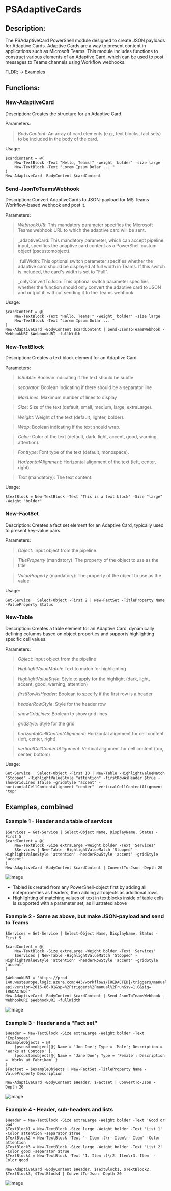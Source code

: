 # PSAdaptiveCards


## Description:
The PSAdaptiveCard PowerShell module designed to create JSON payloads for Adaptive Cards. Adaptive Cards are a way to present content in applications such as Microsoft Teams. This module includes functions to construct various elements of an Adaptive Card, which can be used to post messages to Teams channels using Workflow webhooks.

TLDR; -> [Examples](https://github.com/erlwes/PSAdaptiveCards/tree/main?tab=readme-ov-file#examples-combined)

## Functions:

### New-AdaptiveCard
Description: Creates the structure for an Adaptive Card.

Parameters:

>  _BodyContent_: An array of card elements (e.g., text blocks, fact sets) to be included in the body of the card.

Usage:
```
$cardContent = @(
    New-TextBlock -Text "Hello, Teams!" -weight 'bolder' -size large
    New-TextBlock -Text "Lorem Ipsum Dolar ... "
)
New-AdaptiveCard -BodyContent $cardContent
```

### Send-JsonToTeamsWebhook
Description: Convert AdaptiveCards to JSON-payload for MS Teams Workflow-based webhook and post it.

Parameters:

> _WebhookURI_: This mandatory parameter specifies the Microsoft Teams webhook URL to which the adaptive card will be sent.

> _adaptiveCard: This mandatory parameter, which can accept pipeline input, specifies the adaptive card content as a PowerShell custom object (pscustomobject).

> _fullWidth: This optional switch parameter specifies whether the adaptive card should be displayed at full width in Teams. If this switch is included, the card's width is set to "Full".

> _onlyConvertToJson: This optional switch parameter specifies whether the function should only convert the adaptive card to JSON and output it, without sending it to the Teams webhook.

Usage:
```
$cardContent = @(
    New-TextBlock -Text "Hello, Teams!" -weight 'bolder' -size large
    New-TextBlock -Text "Lorem Ipsum Dolar ... "
)
New-AdaptiveCard -BodyContent $cardContent | Send-JsonToTeamsWebhook -WebhookURI $WebhookURI -fullWidth
```

### New-TextBlock
Description: Creates a text block element for an Adaptive Card.

Parameters:
> _IsSubtle_: Boolean indicating if the text should be subtle

> _separator_: Boolean indicating if there should be a separator line

> _MaxLines_: Maximum number of lines to display

> _Size_: Size of the text (default, small, medium, large, extraLarge).

> _Weight_: Weight of the text (default, lighter, bolder).

> _Wrap_: Boolean indicating if the text should wrap.

> _Color_: Color of the text (default, dark, light, accent, good, warning, attention).

> _Fonttype_: Font type of the text (default, monospace).

> _HorizontalAlignment_: Horizontal alignment of the text (left, center, right).

> _Text_ (mandatory): The text content.

Usage:
```
$textBlock = New-TextBlock -Text "This is a text block" -Size "large" -Weight "bolder"
```

### New-FactSet
Description: Creates a fact set element for an Adaptive Card, typically used to present key-value pairs.

Parameters:

> _Object_: Input object from the pipeline

> _TitleProperty_ (mandatory): The property of the object to use as the title

> _ValueProperty_ (mandatory): The property of the object to use as the value

Usage:
```
Get-Service | Select-Object -First 2 | New-FactSet -TitleProperty Name -ValueProperty Status
```

### New-Table
Description: Creates a table element for an Adaptive Card, dynamically defining columns based on object properties and supports highlighting specific cell values.

Parameters:

> _Object_: Input object from the pipeline
 
> _HighlightValueMatch_: Text to match for highlighting
 
> _HighlightValueStyle_: Style to apply for the highlight (dark, light, accent, good, warning, attention)
 
> _firstRowAsHeader_: Boolean to specify if the first row is a header
 
> _headerRowStyle_: Style for the header row
 
> _showGridLines_: Boolean to show grid lines
 
> _gridStyle_: Style for the grid
 
> _horizontalCellContentAlignment_: Horizontal alignment for cell content (left, center, right)

> _verticalCellContentAlignment_: Vertical alignment for cell content (top, center, bottom)

Usage:
```
Get-Service | Select-Object -First 10 | New-Table -HighlightValueMatch "Stopped" -HighlightValueStyle "attention" -firstRowAsHeader $true -showGridLines $false -gridStyle "accent" -horizontalCellContentAlignment "center" -verticalCellContentAlignment "top"
```

## Examples, combined

### Example 1 - Header and a table of services
```
$Services = Get-Service | Select-Object Name, DisplayName, Status -First 5
$cardContent = @(
    New-TextBlock -Size extraLarge -Weight bolder -Text 'Services'
    $Services | New-Table -HighlightValueMatch 'Stopped' -HighlightValueStyle 'attention' -headerRowStyle 'accent' -gridStyle 'accent'
)
New-AdaptiveCard -BodyContent $cardContent | ConvertTo-Json -Depth 20
```
![image](https://github.com/user-attachments/assets/974bc543-54f9-4cee-b840-4f0ff5265e3f)

* Tabled is created from any PowerShell-object first by adding all noteproperties as headers, then adding all objects as additional rows
* Highlighting of matching values of text in textblocks inside of table cells is supported with a parameter set, as illustrated above

### Example 2 - Same as above, but make JSON-payload and send to Teams
```
$Services = Get-Service | Select-Object Name, DisplayName, Status -First 5

$cardContent = @(
    New-TextBlock -Size extraLarge -Weight bolder -Text 'Services'
    $Services | New-Table -HighlightValueMatch 'Stopped' -HighlightValueStyle 'attention' -headerRowStyle 'accent' -gridStyle 'accent'
)

$WebhookURI = 'https://prod-140.westeurope.logic.azure.com:443/workflows/[REDACTED]/triggers/manual/paths/invoke?api-version=2016-06-01&sp=%2Ftriggers%2Fmanual%2Frun&sv=1.0&sig=[REDACTED]'
New-AdaptiveCard -BodyContent $cardContent | Send-JsonToTeamsWebhook -WebhookURI $WebhookURI -fullWidth
```
![image](https://github.com/user-attachments/assets/8ceb598e-2621-4523-bb1c-f674de02a2dc)


### Example 3 - Header and a "Fact set"
```
$Header = New-TextBlock -Size extraLarge -Weight bolder -Text 'Employees'
$exampleObjects = @(
    [pscustomobject]@{ Name = 'Jon Doe'; Type = 'Male'; Description = 'Works at Contoso' },
    [pscustomobject]@{ Name = 'Jane Doe'; Type = 'Female'; Description = 'Works at Fabrikam' }
)
$Factset = $exampleObjects | New-FactSet -TitleProperty Name -ValueProperty Description

New-AdaptiveCard -BodyContent $Header, $Factset | ConvertTo-Json -Depth 20
```
![image](https://github.com/user-attachments/assets/3597efea-246f-4bd4-820b-5dd1c10d34b3)


### Example 4 - Header, sub-headers and lists
```
$Header = New-TextBlock -Size extraLarge -Weight bolder -Text 'Good or bad'
$TextBlock1 = New-TextBlock -Size large -Weight bolder -Text 'List 1' -Color attention -separator $true
$TextBlock2 = New-TextBlock -Text '- Item :(\r- Item\r- Item' -Color attention
$TextBlock3 = New-TextBlock -Size large -Weight bolder -Text 'List 2' -Color good -separator $true
$TextBlock4 = New-TextBlock -Text '1. Item :)\r2. Item\r3. Item' -Color good 

New-AdaptiveCard -BodyContent $Header, $TextBlock1, $TextBlock2, $TextBlock3, $TextBlock4 | ConvertTo-Json -Depth 20
```
![image](https://github.com/user-attachments/assets/7dd8cf6c-d1f0-4113-bfa6-a6d35d7e48fd)
